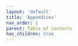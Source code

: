 ```yaml
---
layout: 'default'
title: 'Appendices'
nav_order: 1
parent: Table of contents
has_children: true
---
```



